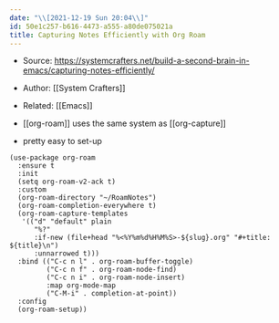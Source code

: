 ```yaml
---
date: "\\[2021-12-19 Sun 20:04\\]"
id: 50e1c257-b616-4473-a555-a80de075021a
title: Capturing Notes Efficiently with Org Roam
---
```


- Source: <https://systemcrafters.net/build-a-second-brain-in-emacs/capturing-notes-efficiently/>

- Author: [[System Crafters]]

- Related: [[Emacs]]

- [[org-roam]] uses the same system as [[org-capture]]

- pretty easy to set-up

``` elisp
(use-package org-roam
  :ensure t
  :init
  (setq org-roam-v2-ack t)
  :custom
  (org-roam-directory "~/RoamNotes")
  (org-roam-completion-everywhere t)
  (org-roam-capture-templates
   '(("d" "default" plain
      "%?"
      :if-new (file+head "%<%Y%m%d%H%M%S>-${slug}.org" "#+title: ${title}\n")
      :unnarrowed t)))
  :bind (("C-c n l" . org-roam-buffer-toggle)
         ("C-c n f" . org-roam-node-find)
         ("C-c n i" . org-roam-node-insert)
         :map org-mode-map
         ("C-M-i" . completion-at-point))
  :config
  (org-roam-setup))
```
